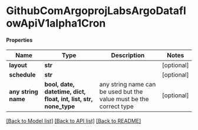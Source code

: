 # GithubComArgoprojLabsArgoDataflowApiV1alpha1Cron

#### Properties
Name | Type | Description | Notes
------------ | ------------- | ------------- | -------------
**layout** | **str** |  | [optional] 
**schedule** | **str** |  | [optional] 
**any string name** | **bool, date, datetime, dict, float, int, list, str, none_type** | any string name can be used but the value must be the correct type | [optional]

[[Back to Model list]](../README.md#documentation-for-models) [[Back to API list]](../README.md#documentation-for-api-endpoints) [[Back to README]](../README.md)


